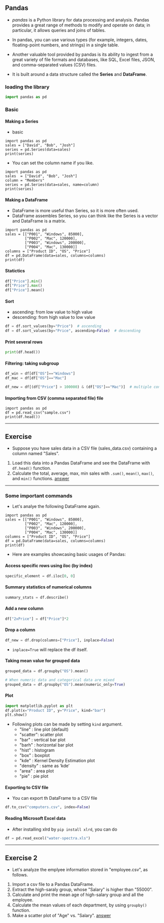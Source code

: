 ## Pandas

* *pandas* is a Python library for data processing and analysis. Pandas provides a great range of methods to modify and operate on data; in particular, it allows queries and joins of tables.
* In pandas, you can use various types (for example, integers, dates, floating-point numbers, and strings) in a single table.
* Another valuable tool provided by pandas is its ability to ingest from a great variety of file formats and databases, like SQL, Excel files, JSON, and comma-separated values (CSV) files.

* It is built around a data structure called the **Series** and **DataFrame**.

### loading the library
```python
import pandas as pd
```

### Basic

#### Making a Series
* basic
```python{cmd}
import pandas as pd
sales = ["David", "Bob", "Josh"]
series = pd.Series(data=sales)
print(series)
```

* You can set the column name if you like.
```python{cmd}
import pandas as pd
sales  = ["David", "Bob", "Josh"]
column = "Members"
series = pd.Series(data=sales, name=column)
print(series)
```

#### Making a DataFrame
* DataFrame is more useful than Series, so it is more often used.
* DataFrame assembles Series, so you can think like the Series is a vector and DataFrame is a matrix.
```python{cmd}
import pandas as pd
sales = [["P001", "Windows", 85000],
         ["P002", "Mac", 120000],
         ["P003", "Windows", 200000],
         ["P004", "Mac", 130000]]
columns = ["Product ID", "OS", "Price"]
df = pd.DataFrame(data=sales, columns=columns)
print(df)
```

#### Statictics
```python
df["Price"].min()
df["Price"].max()
df["Price"].mean()
```

#### Sort
* ascending: from low value to high value
* descending: from high value to low value
```python
df = df.sort_values(by="Price")  # ascending
df = df.sort_values(by="Price", ascending=False)  # descending
```

#### Print several rows
```python
print(df.head())
```

#### Filtering: taking subgroup
```python
df_win = df[df["OS"]=="Windows"]
df_mac = df[df["OS"]=="Mac"]

df_new = df[(df["Price"] > 100000) & (df["OS"]=="Mac")]  # multiple condition
```

#### Importing from CSV (comma separated file) file
```python{cmd}
import pandas as pd
df = pd.read_csv("sample.csv")
print(df.head())
```

---

## Exercise
* Suppose you have sales data in a CSV file (sales_data.csv) containing a column named "Sales".
1. Load this data into a Pandas DataFrame and see the DataFrame with `df.head()` function.
2. Calculate the total, average, max, min sales with `.sum()`, `mean()`, `max()`, and `min()` functions.
<a href="./answer.md#pandas">answer</a>

---

### Some important commands
* Let's analye the following DataFrame again.
```python{cmd}
import pandas as pd
sales = [["P001", "Windows", 85000],
         ["P002", "Mac", 120000],
         ["P003", "Windows", 200000],
         ["P004", "Mac", 130000]]
columns = ["Product ID", "OS", "Price"]
df = pd.DataFrame(data=sales, columns=columns)
print(df)
```

* Here are examples showcasing basic usages of Pandas:

#### Access specific rows using iloc (by index)
```python
specific_element = df.iloc[0, 0]
```

#### Summary statistics of numerical columns
```python
summary_stats = df.describe()
```

#### Add a new column
```python
df["2xPrice"] = df["Price"]*2
```

#### Drop a column
```python
df_new = df.drop(columns=["Price"], inplace=False)
```
* `inplace=True` will replace the df itself.

#### Taking mean value for grouped data
```python
grouped_data = df.groupby("OS").mean()

# When numeric data and categorical data are mixed
grouped_data = df.groupby("OS").mean(numeric_only=True)
```

#### Plot
```python
import matplotlib.pyplot as plt
df.plot(x="Product ID", y="Price", kind="bar")
plt.show()
```
* Following plots can be made by setting `kind` argument.
    * "line" : line plot (default)
    * "scatter": scatter plot
    * "bar" : vertical bar plot
    * "barh" : horizontal bar plot
    * "hist" : histogram
    * "box" : boxplot
    * "kde" : Kernel Density Estimation plot
    * "density" : same as ‘kde’
    * "area" : area plot
    * "pie" : pie plot

#### Exporting to CSV file
* You can export th DataFrame to a CSV file
```python
df.to_csv("computers.csv", index=False)
```

#### Reading Microsoft Excel data
* After installing xlrd by `pip install xlrd`, you can do
```python
df = pd.read_excel("water-spectra.xls")
```

---

## Exercise 2
* Let's analyze the emplyee information stored in "employee.csv", as follows.
1. Import a csv file to a Pandas DataFrame.
2. Extract the high-saraly group, whose "Salary" is higher than "55000".
3. Calculate and print the mean age of high-salary group and all the employee.
4. Calculate the mean values of each department, by using `groupby()` function.
5. Make a scatter plot of "Age" vs. "Salary".
<a href="./answer.md#pandas2">answer</a>